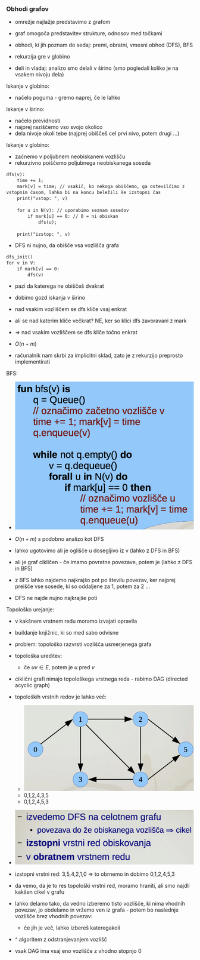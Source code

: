 ### Obhodi grafov

- omrežje najlažje predstavimo z grafom
- graf omogoča predstavitev strukture, odnosov med točkami

- obhodi, ki jih poznam do sedaj: premi, obratni, vmesni obhod (DFS), BFS
- rekurzija gre v globino
- deli in vladaj: analizo smo delali v širino (smo pogledali koliko je na vsakem nivoju dela)

Iskanje v globino:
- načelo poguma - gremo naprej, če le lahko

Iskanje v širino:
- načelo previdnosti
- najprej raziščemo vso svojo okolico
- dela nivoje okoli tebe (najprej obiščeš cel prvi nivo, potem drugi ...)

Iskanje v globino:
- začnemo v poljubnem neobiskanem vozlišču
- rekurzivno poiščemo poljubnega neobiskanega soseda

```
dfs(v):
	time += 1;
	mark[v] = time; // vsakič, ko nekoga obiščemo, ga ostevilčimo z vstopnim časom, lahko bi na koncu beležili še izstopni čas
	print("vstop: ", v)

	for u in N(v): // uporabimo seznam sosedov
		if mark[u] == 0: // 0 = ni obiskan
			dfs(u);

	print("izstop: ", v)
```

- DFS ni nujno, da obišče vsa vozlišča grafa

```
dfs_init()
for v in V:
	if mark[v] == 0:
		dfs(v)
```
- pazi da katerega ne obiščeš dvakrat
- dobimo gozd iskanja v širino

- nad vsakim vozliščem se dfs kliče vsaj enkrat
- ali se nad katerim kliče večkrat? NE, ker so klici dfs zavoravani z mark
- => nad vsakim vozliščem se dfs kliče točno enkrat
- $O(n + m)$

- računalnik nam skrbi za implicitni sklad, zato je z rekurzijo preprosto implementirati

BFS:
- ![300](../../Images2/Pasted%20image%2020250107145237.png)
- $O(n + m)$ s podobno analizo kot DFS

- lahko ugotovimo ali je oglišče u dosegljivo iz v (lahko z DFS in BFS)
- ali je graf cikličen - če imamo povratne povezave, potem je (lahko z DFS in BFS)
- z BFS lahko najdemo najkrajšo pot po številu povezav, ker najprej preišče vse sosede, ki so oddaljene za 1, potem za 2 ...
- DFS ne najde nujno najkrajše poti

Topološko urejanje:
- v kakšnem vrstnem redu moramo izvajati opravila
- buildanje knjižnic, ki so med sabo odvisne
- problem: topološko razvrsti vozlišča usmerjenega grafa
- topološka ureditev:
	- če $uv \in E$, potem je $u$ pred $v$
- ciklični grafi nimajo topološkega vrstnega reda - rabimo DAG (directed acyclic graph)
- topoloških vrstnih redov je lahko več:
	- ![400](../../Images2/Pasted%20image%2020250107153619.png)
	- 0,1,2,4,3,5
	- 0,1,2,4,5,3
- ![400](../../Images2/Pasted%20image%2020250107153653.png)
- izstopni vrstni red: 3,5,4,2,1,0 => to obrnemo in dobimo 0,1,2,4,5,3
- da vemo, da je to res topološki vrstni red, moramo hraniti, ali smo najdli kakšen cikel v grafu

- lahko delamo tako, da vedno izberemo tisto vozlišče, ki nima vhodnih povezav, jo obdelamo in vržemo ven iz grafa - potem bo naslednje vozlišče brez vhodnih povezav:
	- če jih je več, lahko izbereš kateregakoli
- ^ algoritem z odstranjevanjem vozlišč
- vsak DAG ima vsaj eno vozlišče z vhodno stopnjo 0